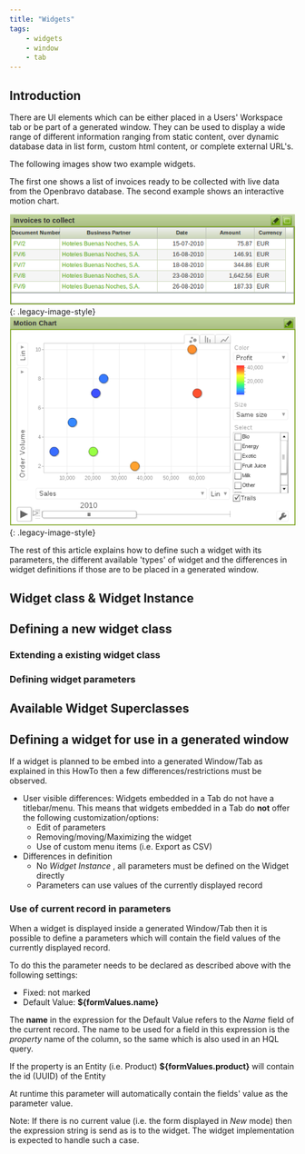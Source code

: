 ```yaml
---
title: "Widgets"
tags:
    - widgets
    - window
    - tab
---
```

  
##  Introduction

There are UI elements which can be either placed in a Users'
Workspace tab or be part of a generated window. They can be used to display a
wide range of different information ranging from static content, over dynamic
database data in list form, custom html content, or complete external URL's.
 
  
The following images show two example widgets.

The first one shows a list of invoices ready to be collected with live data
from the Openbravo database. The second example shows an interactive motion
chart.

![](/assets/developer-guide/etendo-classic/concepts/Widgets-2.png){: .legacy-image-style}
![](/assets/developer-guide/etendo-classic/concepts/Widgets-3.png){: .legacy-image-style}

The rest of this article explains how to define such a widget with its
parameters, the different available 'types' of widget and the differences in
widget definitions if those are to be placed in a generated window.

##  Widget class & Widget Instance

##  Defining a new widget class

###  Extending a existing widget class

###  Defining widget parameters

##  Available Widget Superclasses

##  Defining a widget for use in a generated window

If a widget is planned to be embed into a generated Window/Tab as explained in
this HowTo  then a few differences/restrictions must be observed.

  * User visible differences: Widgets embedded in a Tab do not have a titlebar/menu. This means that widgets embedded in a Tab do **not** offer the following customization/options: 
    * Edit of parameters 
    * Removing/moving/Maximizing the widget 
    * Use of custom menu items (i.e. Export as CSV) 
  * Differences in definition 
    * No _Widget Instance_ , all parameters must be defined on the Widget directly 
    * Parameters can use values of the currently displayed record 

###  Use of current record in parameters

When a widget is displayed inside a generated Window/Tab then it is possible
to define a parameters which will contain the field values of the currently
displayed record.

To do this the parameter needs to be declared as described above with the
following settings:

  * Fixed: not marked 
  * Default Value: **${formValues.name}**

The **name** in the expression for the Default Value refers to the _Name_
field of the current record. The name to be used for a field in this
expression is the _property_ name of the column, so the same which is also
used in an HQL query.

If the property is an Entity (i.e. Product) **${formValues.product}** will
contain the id (UUID) of the Entity

At runtime this parameter will automatically contain the fields' value as the
parameter value.

Note: If there is no current value (i.e. the form displayed in _New_ mode)
then the expression string is send as is to the widget. The widget
implementation is expected to handle such a case.
